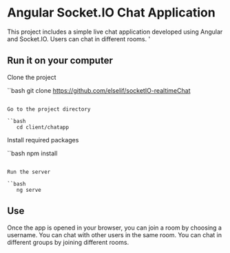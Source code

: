 # Angular Socket.IO Chat Application

This project includes a simple live chat application developed using Angular and Socket.IO. Users can chat in different rooms.
'[](screenshot-3.png)

## Run it on your computer

Clone the project

``bash
   git clone https://github.com/elselif/socketIO-realtimeChat
```

Go to the project directory

``bash
   cd client/chatapp
```

Install required packages

``bash
   npm install
```

Run the server

``bash
   ng serve
```

  
## Use

Once the app is opened in your browser, you can join a room by choosing a username.
You can chat with other users in the same room.
You can chat in different groups by joining different rooms.
